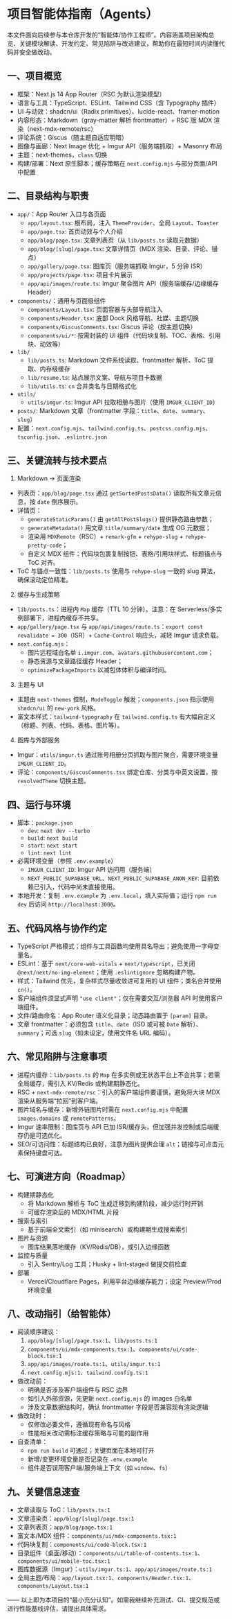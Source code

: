 # 项目智能体指南（Agents）

本文件面向后续参与本仓库开发的“智能体/协作工程师”。内容涵盖项目架构总览、关键模块解读、开发约定、常见陷阱与改进建议，帮助你在最短时间内读懂代码并安全做改动。

## 一、项目概览
- 框架：Next.js 14 App Router（RSC 为默认渲染模型）
- 语言与工具：TypeScript、ESLint、Tailwind CSS（含 Typography 插件）
- UI 与动效：shadcn/ui（Radix primitives）、lucide-react、framer-motion
- 内容形态：Markdown（gray-matter 解析 frontmatter）+ RSC 版 MDX 渲染（next-mdx-remote/rsc）
- 评论系统：Giscus（随主题自适应明暗）
- 图像与画廊：Next Image 优化 + Imgur API（服务端抓取）+ Masonry 布局
- 主题：next-themes，`class` 切换
- 构建/部署：Next 原生脚本；缓存策略在 `next.config.mjs` 与部分页面/API 中配置

## 二、目录结构与职责
- `app/`：App Router 入口与各页面
  - `app/layout.tsx`: 根布局，注入 `ThemeProvider`、全局 `Layout`、`Toaster`
  - `app/page.tsx`: 首页动效与个人介绍
  - `app/blog/page.tsx`: 文章列表页（从 `lib/posts.ts` 读取元数据）
  - `app/blog/[slug]/page.tsx`: 文章详情页（MDX 渲染、目录、评论、锚点）
  - `app/gallery/page.tsx`: 图库页（服务端抓取 Imgur，5 分钟 ISR）
  - `app/projects/page.tsx`: 项目卡片展示
  - `app/api/images/route.ts`: Imgur 聚合图片 API（服务端缓存/边缘缓存 Header）
- `components/`：通用与页面级组件
  - `components/Layout.tsx`: 页面容器与头部导航注入
  - `components/Header.tsx`: 底部 Dock 风格导航、社媒、主题切换
  - `components/GiscusComments.tsx`: Giscus 评论（按主题切换）
  - `components/ui/*`: 按需封装的 UI 组件（代码块复制、TOC、表格、引用块、动效等）
- `lib/`
  - `lib/posts.ts`: Markdown 文件系统读取、frontmatter 解析、ToC 提取、内存级缓存
  - `lib/resume.ts`: 站点展示文案、导航与项目卡数据
  - `lib/utils.ts`: `cn` 合并类名与日期格式化
- `utils/`
  - `utils/imgur.ts`: Imgur API 拉取相册与图片（使用 `IMGUR_CLIENT_ID`）
- `posts/`: Markdown 文章（frontmatter 字段：`title`、`date`、`summary`、`slug`）
- 配置：`next.config.mjs`、`tailwind.config.ts`、`postcss.config.mjs`、`tsconfig.json`、`.eslintrc.json`

## 三、关键流转与技术要点
1) Markdown → 页面渲染
- 列表页：`app/blog/page.tsx` 通过 `getSortedPostsData()` 读取所有文章元信息，按 `date` 倒序展示。
- 详情页：
  - `generateStaticParams()` 由 `getAllPostSlugs()` 提供静态路由参数；
  - `generateMetadata()` 用文章 `title/summary/date` 生成 OG 元数据；
  - 渲染用 `MDXRemote`（RSC）+ `remark-gfm` + `rehype-slug` + `rehype-pretty-code`；
  - 自定义 MDX 组件：代码块包裹复制按钮、表格/引用块样式、标题锚点与 ToC 对齐。
- ToC 与锚点一致性：`lib/posts.ts` 使用与 `rehype-slug` 一致的 slug 算法，确保滚动定位精准。

2) 缓存与生成策略
- `lib/posts.ts`：进程内 `Map` 缓存（TTL 10 分钟）。注意：在 Serverless/多实例部署下，进程内缓存不共享。
- `app/gallery/page.tsx` 与 `app/api/images/route.ts`：`export const revalidate = 300`（ISR）+ `Cache-Control` 响应头，减轻 Imgur 请求负载。
- `next.config.mjs`：
  - 图片远程域白名单 `i.imgur.com`、`avatars.githubusercontent.com`；
  - 静态资源与文章路径缓存 Header；
  - `optimizePackageImports` 以减包体体积与编译时间。

3) 主题与 UI
- 主题由 `next-themes` 控制，`ModeToggle` 触发；`components.json` 指示使用 `shadcn/ui` 的 `new-york` 风格。
- 富文本样式：`tailwind-typography` 在 `tailwind.config.ts` 有大幅自定义（标题、列表、代码、表格、图片等）。

4) 图库与外部服务
- Imgur：`utils/imgur.ts` 通过账号相册分页抓取与图片聚合，需要环境变量 `IMGUR_CLIENT_ID`。
- 评论：`components/GiscusComments.tsx` 绑定仓库、分类与中英文设置，按 `resolvedTheme` 切换主题。

## 四、运行与环境
- 脚本：`package.json`
  - `dev`: `next dev --turbo`
  - `build`: `next build`
  - `start`: `next start`
  - `lint`: `next lint`
- 必需环境变量（参照 `.env.example`）
  - `IMGUR_CLIENT_ID`: Imgur API 访问用（服务端）
  - `NEXT_PUBLIC_SUPABASE_URL`、`NEXT_PUBLIC_SUPABASE_ANON_KEY`: 目前依赖已引入，代码中尚未直接使用。
- 本地开发：复制 `.env.example` 为 `.env.local`，填入实际值；运行 `npm run dev` 后访问 `http://localhost:3000`。

## 五、代码风格与协作约定
- TypeScript 严格模式；组件与工具函数均使用具名导出；避免使用一字母变量名。
- ESLint：基于 `next/core-web-vitals` + `next/typescript`，已关闭 `@next/next/no-img-element`；使用 `.eslintignore` 忽略构建产物。
- 样式：Tailwind 优先，复杂样式尽量收敛进可复用的 UI 组件；类名合并使用 `cn()`。
- 客户端组件须显式声明 `"use client"`；仅在需要交互/浏览器 API 时使用客户端组件。
- 文件/路由命名：App Router 语义化目录；动态路由置于 `[param]` 目录。
- 文章 frontmatter：必须包含 `title`、`date`（ISO 或可被 `Date` 解析）、`summary`；可选 `slug`（如未设定，使用文件名 URL 编码）。

## 六、常见陷阱与注意事项
- 进程内缓存：`lib/posts.ts` 的 `Map` 在多实例或无状态平台上不会共享；若需全局缓存，需引入 KV/Redis 或构建期静态化。
- RSC + `next-mdx-remote/rsc`：引入的客户端组件要谨慎，避免将大块 MDX 渲染从服务端“拉回”到客户端。
- 图片域名与缓存：新增外链图片时需在 `next.config.mjs` 中配置 `images.domains` 或 `remotePatterns`。
- Imgur 速率限制：图库页与 API 已加 ISR/缓存头，但加强并发控制或后端缓存仍是可选优化。
- SEO/可访问性：标题结构已良好，注意为图片提供合理 `alt`；链接与可点击元素保持键盘可达。

## 七、可演进方向（Roadmap）
- 构建期静态化
  - 将 Markdown 解析与 ToC 生成迁移到构建阶段，减少运行时开销
  - 可缓存渲染后的 MDX/HTML 片段
- 搜索与索引
  - 基于前端全文索引（如 minisearch）或构建期生成搜索索引
- 图片与资源
  - 图库结果落地缓存（KV/Redis/DB），或引入边缘函数
- 监控与质量
  - 引入 Sentry/Log 工具；Husky + lint-staged 做提交前检查
- 部署
  - Vercel/Cloudflare Pages，利用平台边缘缓存能力；设定 Preview/Prod 环境变量

## 八、改动指引（给智能体）
- 阅读顺序建议：
  1) `app/blog/[slug]/page.tsx:1`、`lib/posts.ts:1`
  2) `components/ui/mdx-components.tsx:1`、`components/ui/code-block.tsx:1`
  3) `app/api/images/route.ts:1`、`utils/imgur.ts:1`
  4) `next.config.mjs:1`、`tailwind.config.ts:1`
- 做改动前：
  - 明确是否涉及客户端组件与 RSC 边界
  - 如引入外部资源，先更新 `next.config.mjs` 的 images 白名单
  - 涉及文章数据结构时，确认 frontmatter 字段是否兼容现有渲染逻辑
- 做改动时：
  - 仅修改必要文件，遵循现有命名与风格
  - 性能相关改动需标注缓存策略与可能的副作用
- 自查清单：
  - `npm run build` 可通过；关键页面在本地可打开
  - 新增/变更环境变量是否记录在 `.env.example`
  - 组件是否误用客户端/服务端上下文（如 `window`、`fs`）

## 九、关键信息速查
- 文章读取与 ToC：`lib/posts.ts:1`
- 文章渲染页：`app/blog/[slug]/page.tsx:1`
- 文章列表页：`app/blog/page.tsx:1`
- 富文本/MDX 组件：`components/ui/mdx-components.tsx:1`
- 代码块复制：`components/ui/code-block.tsx:1`
- 目录组件（桌面/移动）：`components/ui/table-of-contents.tsx:1`、`components/ui/mobile-toc.tsx:1`
- 图库数据源（Imgur）：`utils/imgur.ts:1`、`app/api/images/route.ts:1`
- 全局主题/布局：`app/layout.tsx:1`、`components/Header.tsx:1`、`components/Layout.tsx:1`

—— 以上即为本项目的“最小充分认知”。如需我继续补充测试、CI、提交规范或进行性能基线评估，请提出具体需求。
